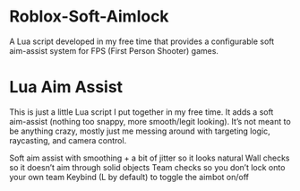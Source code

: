# Roblox-Soft-Aimlock
A Lua script developed in my free time that provides a configurable soft aim-assist system for FPS (First Person Shooter) games.


# Lua Aim Assist
This is just a little Lua script I put together in my free time. It adds a soft aim-assist (nothing too snappy, more smooth/legit looking).
It’s not meant to be anything crazy, mostly just me messing around with targeting logic, raycasting, and camera control.

Soft aim assist with smoothing + a bit of jitter so it looks natural
Wall checks so it doesn’t aim through solid objects
Team checks so you don’t lock onto your own team
Keybind (L by default) to toggle the aimbot on/off
